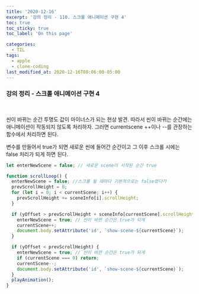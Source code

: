 ```yaml
---
title: '2020-12-16'
excerpt: '강의 정리 - 110. 스크롤 애니메이션 구현 4'
toc: true
toc_sticky: true
toc_label: 'On this page'

categories:
  - TIL
tags:
  - apple
  - clone-coding
last_modified_at: 2020-12-16T08:06:00-05:00
---
```


### 강의 정리 - 스크롤 애니메이션 구현 4

<br />

씬이 바뀌는 순간 투명도 값이 마이너스가 되는 현상 발견. 따라서 씬이 바뀌는 순간에는 애니메이션이 작동되지 않도록 처리하자. 그러면 currentscene ++이나 --를 관장하는 함수에서 처리하면 된다.

변수를 만들어서 true가 되면 새로운 씬에 들어간 순간이고 그 이후 스크롤 시에는 false 처리가 되게 하면 된다.

```javascript
let enterNewScene = false; // 새로운 scene이 시작된 순간 true

function scrollLoop() {
  enterNewScene = false; //스크롤 될 때마다 기본적으로는 false였다가
  prevScrollHeight = 0;
  for (let i = 0; i < currentScene; i++) {
    prevScrollHeight += sceneInfo[i].scrollHeight;
  }

  if (yOffset > prevScrollHeight + sceneInfo[currentScene].scrollHeight) {
    enterNewScene = true; // 씬이 바뀐 순간은 true가 되게
    currentScene++;
    document.body.setAttribute('id', `show-scene-${currentScene}`);
  }

  if (yOffset < prevScrollHeight) {
    enterNewScene = true; // 씬이 바뀐 순간은 true가 되게
    if (currentScene === 0) return;
    currentScene--;
    document.body.setAttribute('id', `show-scene-${currentScene}`);
  }
  playAnimation();
}
```
